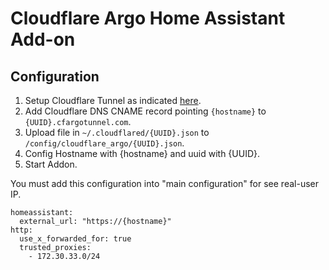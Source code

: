 # Cloudflare Argo Home Assistant Add-on

## Configuration

1. Setup Cloudflare Tunnel as indicated [here](https://developers.cloudflare.com/cloudflare-one/connections/connect-apps/install-and-setup).
2. Add Cloudflare DNS CNAME record pointing `{hostname}` to `{UUID}.cfargotunnel.com`.
4. Upload file in `~/.cloudflared/{UUID}.json` to `/config/cloudflare_argo/{UUID}.json`.
5. Config Hostname with {hostname} and uuid with {UUID}.
6. Start Addon.

You must add this configuration into "main configuration" for see real-user IP.
```
homeassistant:
  external_url: "https://{hostname}"
http:
  use_x_forwarded_for: true
  trusted_proxies: 
    - 172.30.33.0/24
```
